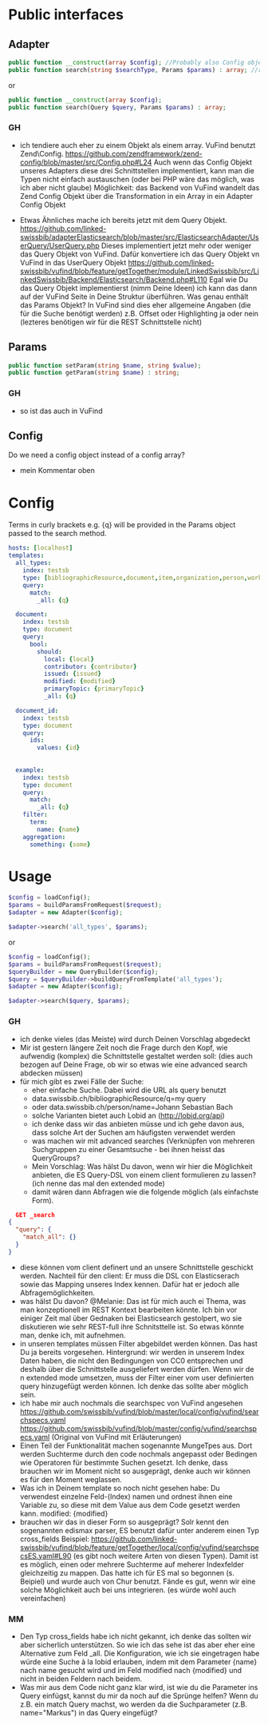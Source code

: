# Public interfaces

## Adapter

```php
public function __construct(array $config); //Probably also Config object instead of array
public function search(string $searchType, Params $params) : array; //returns raw elasticsearch response
```

or 

```php
public function __construct(array $config);
public function search(Query $query, Params $params) : array;
```
### GH
* ich tendiere auch eher zu einem Objekt als einem array. VuFind benutzt Zend\Config.  https://github.com/zendframework/zend-config/blob/master/src/Config.php#L24 Auch wenn das Config Objekt unseres Adapters diese drei Schnittstellen implementiert, kann man die Typen nicht einfach austauschen (oder bei PHP wäre das möglich, was ich aber nicht glaube) Möglichkeit: das Backend von VuFind wandelt das Zend Config Objekt über die Transformation in ein Array in ein Adapter Config Objekt

* Etwas Ähnliches mache ich bereits jetzt mit dem Query Objekt. https://github.com/linked-swissbib/adapterElasticsearch/blob/master/src/ElasticsearchAdapter/UserQuery/UserQuery.php Dieses implementiert jetzt mehr oder weniger das Query Objekt von VuFind. Dafür konvertiere ich das Query Objekt vn VuFind in das UserQuery Objekt https://github.com/linked-swissbib/vufind/blob/feature/getTogether/module/LinkedSwissbib/src/LinkedSwissbib/Backend/Elasticsearch/Backend.php#L110 Egal wie Du das Query Objekt implementierst (nimm Deine Ideen) ich kann das dann auf der VuFind Seite in Deine Struktur überführen.
Was genau enthält das Params Objekt? In VuFind sind dies eher allgemeine Angaben (die für die Suche benötigt werden)
z.B. Offset oder Highlighting ja oder nein (lezteres benötigen wir für die REST Schnittstelle nicht)


## Params

```php
public function setParam(string $name, string $value);
public function getParam(string $name) : string;
```
### GH
* so ist das auch in VuFind

## Config
Do we need a config object instead of a config array?
* mein Kommentar oben

# Config
Terms in curly brackets e.g. {q} will be provided in the Params object passed to the search method.

```yml
hosts: [localhost]
templates: 
  all_types:
    index: testsb
    type: [bibliographicResource,document,item,organization,person,work]
    query:
      match:
        _all: {q}

  document:
    index: testsb
    type: document
    query: 
      bool:
        should:
          local: {local}
          contributor: {contributor}
          issued: {issued}
          modified: {modified}
          primaryTopic: {primaryTopic}
          _all: {q}

  document_id:
    index: testsb
    type: document
    query: 
      ids:
        values: {id}
        
        
  example:
    index: testsb
    type: document
    query: 
      match:
        _all: {q}
    filter: 
      term: 
        name: {name}
    aggregation:
      something: {some}
```

# Usage

```php
$config = loadConfig();
$params = buildParamsFromRequest($request);
$adapter = new Adapter($config);

$adapter->search('all_types', $params);
```

or 

```php
$config = loadConfig();
$params = buildParamsFromRequest($request);
$queryBuilder = new QueryBuilder($config);
$query = $queryBuilder->buildQueryFromTemplate('all_types');
$adapter = new Adapter($config);

$adapter->search($query, $params);
```


### GH
* ich denke vieles (das Meiste) wird durch Deinen Vorschlag abgedeckt
* Mir ist gestern längere Zeit noch die Frage durch den Kopf, wie aufwendig (komplex) die Schnittstelle gestaltet werden soll: (dies auch bezogen auf Deine Frage, ob wir so etwas wie eine advanced search abdecken müssen)
* für mich gibt es zwei Fälle der Suche: 
  * eher einfache Suche. Dabei wird die URL als query benutzt
  * data.swissbib.ch/bibliographicResource/q=my query
  * oder data.swissbib.ch/person/name=Johann Sebastian Bach
  * solche Varianten bietet auch Lobid an (http://lobid.org/api)
  * ich denke dass wir das anbieten müsse und ich gehe davon aus, dass solche Art der Suchen am häufigsten verwendet werden
  * was machen wir mit advanced searches (Verknüpfen von mehreren Suchgruppen zu einer Gesamtsuche - bei ihnen heisst das QueryGroups?
  * Mein Vorschlag: Was hälst Du davon, wenn wir hier die Möglichkeit anbieten, die ES Query-DSL von einem client formulieren zu lassen? (ich nenne das mal den extended mode)
  * damit wären dann Abfragen wie die folgende möglich (als einfachste Form). 
```json  
  GET _search
{
  "query": {
    "match_all": {}
  }
}
```
  * diese können vom client definert und an unsere Schnittstelle geschickt werden. Nachteil für den client: Er muss die DSL con Elasticserach sowie das Mapping unseres Index kennen. Dafür hat er jedoch alle Abfragemöglichkeiten. 
  * was hälst Du davon? @Melanie: Das ist für mich auch ei Thema, was man konzeptionell im REST Kontext bearbeiten könnte. Ich bin vor einiger Zeit mal über Gednaken bei Elasticsearch gestolpert, wo sie diskutieren wie sehr REST-full ihre Schnitsttelle ist. So etwas könnte man, denke ich, mit aufnehmen.
  * in unseren templates müssen Filter abgebildet werden können. Das hast Du ja bereits vorgesehen. Hintergrund: wir werden in unserem Index Daten haben, die nicht den Bedingungen von CC0 entsprechen und deshalb über die Schnittstelle ausgeliefert werden dürfen. Wenn wir de n extended mode umsetzen, muss der Filter einer vom user definierten query hinzugefügt werden können. Ich denke das sollte aber möglich sein.
  * ich habe mir auch nochmals die searchspec von VuFind angesehen
  https://github.com/swissbib/vufind/blob/master/local/config/vufind/searchspecs.yaml
  https://github.com/swissbib/vufind/blob/master/config/vufind/searchspecs.yaml (Original von VuFind mit Erläuterungen)
  * Einen Teil der Funktionalität machen sogenannte MungeTpes aus. Dort werden Suchterme durch den code nochmals angepasst oder Bedingen wie Operatoren für bestimmte Suchen gesetzt. Ich denke, dass brauchen wir im Moment nicht so ausgeprägt, denke auch wir können es für den Moment weglassen.
  * Was ich in Deinem template so noch nicht gesehen habe: Du verwendest einzelne Feld-(Index) namen und ordnest ihnen eine Variable zu, so diese mit dem Value aus dem Code gesetzt werden kann. modified: {modified}
  * brauchen wir das in dieser Form so ausgeprägt?
  Solr kennt den sogenannten edismax parser, ES benutzt dafür unter anderem einen Typ cross_fields Beispiel:
  https://github.com/linked-swissbib/vufind/blob/feature/getTogether/local/config/vufind/searchspecsES.yaml#L90
  (es gibt noch weitere Arten von diesen Typen). Damit ist es möglich, einen oder mehrere Suchterme auf meherer Indexfelder gleichzeitig zu mappen. Das hatte ich für ES mal so begonnen (s. Beipiel) und wurde auch von Chur benutzt. Fände es gut, wenn wir eine solche Möglichkeit auch bei uns integrieren. (es würde wohl auch vereinfachen)
  
### MM

  * Den Typ cross_fields habe ich nicht gekannt, ich denke das sollten wir aber sicherlich unterstützen. 
  So wie ich das sehe ist das aber eher eine Alternative zum Feld _all. Die Konfiguration, wie ich sie eingetragen habe
  würde eine Suche à la lobid erlauben, indem mit dem Parameter {name} nach name gesucht wird und im Feld modified nach {modified} und 
  nicht in beiden Feldern nach beidem.
  * Was mir aus dem Code nicht ganz klar wird, ist wie du die Parameter ins Query einfügst, kannst du mir da noch auf die Sprünge helfen?
  Wenn du z.B. ein match Query machst, wo werden da die Suchparameter (z.B. name="Markus") in das Query eingefügt?